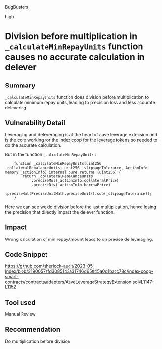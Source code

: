 BugBusters

high

# Division before multiplication in `_calculateMinRepayUnits` function causes no accurate calculation in delever

## Summary
`_calculateMinRepayUnits` function does division before multiplication to calculate minimum repay units, leading to precision loss and less accurate delevering.
## Vulnerability Detail
Leveraging and deleveraging is at the heart of aave leverage extension and is the core working for the index coop for the leverage tokens so needed to do the accurate calculation.

But in the function `_calculateMinRepayUnits` :

```solidity
    function _calculateMinRepayUnits(uint256 _collateralRebalanceUnits, uint256 _slippageTolerance, ActionInfo memory _actionInfo) internal pure returns (uint256) {
        return _collateralRebalanceUnits
            .preciseMul(_actionInfo.collateralPrice)
            .preciseDiv(_actionInfo.borrowPrice)
            .preciseMul(PreciseUnitMath.preciseUnit().sub(_slippageTolerance));
    }
```
Here we can see we do division before the last multiplication, hence losing the precision that directly impact the delever function.


## Impact
Wrong calculation of min repayAmount leads to un precise de leveraging.
## Code Snippet
https://github.com/sherlock-audit/2023-05-Index/blob/3190057afd3085143a31746d65045a0d1bacc78c/index-coop-smart-contracts/contracts/adapters/AaveLeverageStrategyExtension.sol#L1147-L1152
## Tool used

Manual Review

## Recommendation
Do multiplication before division